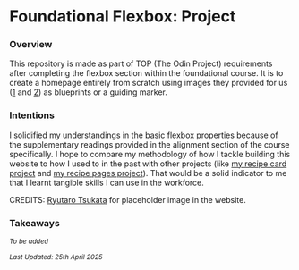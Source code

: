 <h1>Foundational Flexbox: Project</h1>

<h3>Overview</h3>
<p> This repository is made as part of TOP (The Odin Project) requirements after completing the flexbox section within the foundational course. It is to create a homepage entirely from scratch using images they provided for us (<a href="https://cdn.statically.io/gh/TheOdinProject/curriculum/81a5d553f4073e593d23a6ab00d50eef8620796d/foundations/html_css/project/imgs/01.png">1</a> and <a href="https://cdn.statically.io/gh/TheOdinProject/curriculum/a38403e7d81cc8305af16ac48985cfbde87834d6/foundations/html_css/flexbox/project-landing-page/imgs/02.png">2</a>) as blueprints or a guiding marker.</p>

<h3>Intentions</h3>
<p>I solidified my understandings in the basic flexbox properties because of the supplementary readings provided in the alignment section of the course specifically. I hope to compare my methodology of how I tackle building this website to how I used to in the past with other projects (like <a href="https://github.com/2305G6YE/recipe-card">my recipe card project</a> and <a href="https://github.com/2305G6YE/odin-recipes">my recipe pages project</a>). That would be a solid indicator to me that I learnt tangible skills I can use in the workforce.

CREDITS: <a href="https://www.pexels.com/photo/black-billboard-with-pink-text-5745014/">Ryutaro Tsukata</a> for placeholder image in the website.

<h3>Takeaways</h3>
<p><small><i>To be added</i></small></p>

<p><small><i>Last Updated: 25th April 2025</i></small></p>

